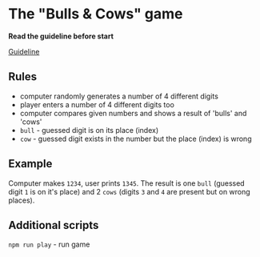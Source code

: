 # The "Bulls & Cows" game

**Read the guideline before start**

[Guideline](https://github.com/mate-academy/js_task-guideline/blob/master/README.md)

## Rules

- computer randomly generates a number of 4 different digits
- player enters a number of 4 different digits too
- computer compares given numbers and shows a result of 'bulls' and 'cows'
- `bull` - guessed digit is on its place (index)
- `cow` - guessed digit exists in the number but the place (index) is wrong

## Example
Computer makes `1234`, user prints `1345`. The result is one `bull` (guessed
digit `1` is on it's place) and 2 `cows` (digits `3` and `4` are present but on
wrong places).

## Additional scripts
`npm run play` - run game
